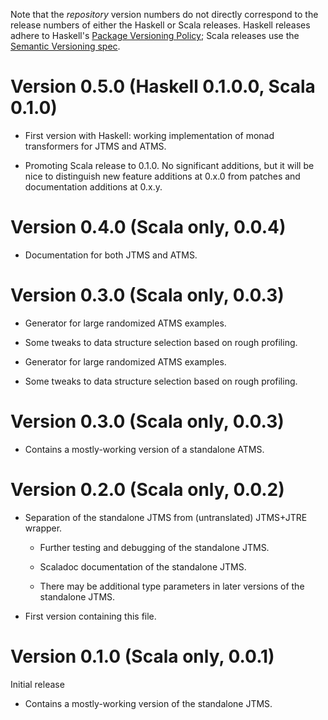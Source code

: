 
Note that the *repository* version numbers do not directly correspond
to the release numbers of either the Haskell or Scala releases.
Haskell releases adhere to Haskell's [Package Versioning
Policy](https://pvp.haskell.org/); Scala releases use the [Semantic
Versioning spec](https://semver.org/).

# Version 0.5.0 (Haskell 0.1.0.0, Scala 0.1.0)

 - First version with Haskell: working implementation of monad
   transformers for JTMS and ATMS.

 - Promoting Scala release to 0.1.0.  No significant additions, but it
   will be nice to distinguish new feature additions at 0.x.0 from
   patches and documentation additions at 0.x.y.

# Version 0.4.0 (Scala only, 0.0.4)

 - Documentation for both JTMS and ATMS.

# Version 0.3.0 (Scala only, 0.0.3)

 - Generator for large randomized ATMS examples.

 - Some tweaks to data structure selection based on rough profiling. 

- Generator for large randomized ATMS examples.

 - Some tweaks to data structure selection based on rough profiling.
 
# Version 0.3.0 (Scala only, 0.0.3)

 - Contains a mostly-working version of a standalone ATMS.

# Version 0.2.0 (Scala only, 0.0.2)

 - Separation of the standalone JTMS from (untranslated) JTMS+JTRE
   wrapper.

    - Further testing and debugging of the standalone JTMS.

    - Scaladoc documentation of the standalone JTMS.

    - There may be additional type parameters in later versions of
      the standalone JTMS.

 - First version containing this file.

# Version 0.1.0 (Scala only, 0.0.1)

Initial release

 - Contains a mostly-working version of the standalone JTMS.
